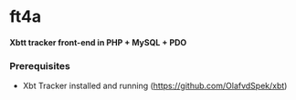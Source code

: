 # ft4a
#### Xbtt tracker front-end in PHP + MySQL + PDO

### Prerequisites
- Xbt Tracker installed and running (https://github.com/OlafvdSpek/xbt)
